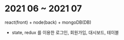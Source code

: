 # 2021 06 ~ 2021 07

react(front) + node(back) + mongoDB(DB)
- state, redux 를 이용한 로그인, 회원가입, 대시보드, 테이블

